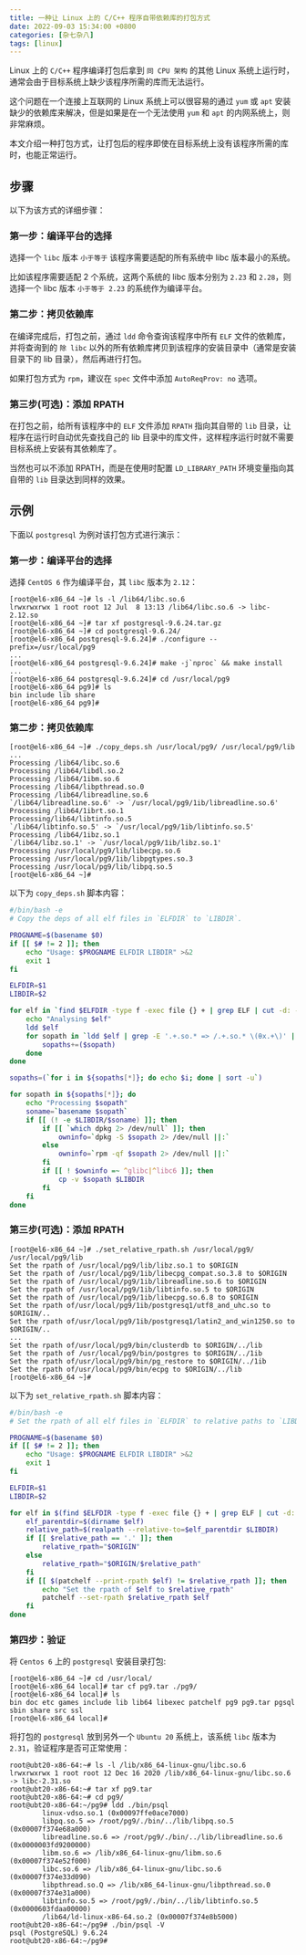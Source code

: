 ```yaml
---
title: 一种让 Linux 上的 C/C++ 程序自带依赖库的打包方式
date: 2022-09-03 15:34:00 +0800
categories: [杂七杂八]
tags: [linux]
---
```


Linux 上的 `C/C++` 程序编译打包后拿到 `同 CPU 架构` 的其他 Linux 系统上运行时，通常会由于目标系统上缺少该程序所需的库而无法运行。

这个问题在一个连接上互联网的 Linux 系统上可以很容易的通过 `yum` 或 `apt` 安装缺少的依赖库来解决，但是如果是在一个无法使用 `yum` 和 `apt` 的内网系统上，则非常麻烦。

本文介绍一种打包方式，让打包后的程序即使在目标系统上没有该程序所需的库时，也能正常运行。

## 步骤

以下为该方式的详细步骤：

### 第一步：编译平台的选择

选择一个 `libc` 版本 `小于等于` 该程序需要适配的所有系统中 libc 版本最小的系统。

比如该程序需要适配 2 个系统，这两个系统的 libc 版本分别为 `2.23` 和 `2.28`，则选择一个 libc 版本 `小于等于 2.23` 的系统作为编译平台。

### 第二步：拷贝依赖库

在编译完成后，打包之前，通过 `ldd` 命令查询该程序中所有 `ELF` 文件的依赖库，并将查询到的 `除 libc` 以外的所有依赖库拷贝到该程序的安装目录中（通常是安装目录下的 lib 目录），然后再进行打包。  

如果打包方式为 `rpm`，建议在 `spec` 文件中添加 `AutoReqProv: no` 选项。

### 第三步(可选)：添加 RPATH

在打包之前，给所有该程序中的 `ELF` 文件添加 `RPATH` 指向其自带的 `lib` 目录，让程序在运行时自动优先查找自己的 lib 目录中的库文件，这样程序运行时就不需要目标系统上安装有其依赖库了。

当然也可以不添加 RPATH，而是在使用时配置 `LD_LIBRARY_PATH` 环境变量指向其自带的 `lib` 目录达到同样的效果。

## 示例

下面以 `postgresql` 为例对该打包方式进行演示：

### 第一步：编译平台的选择

选择 `CentOS 6` 作为编译平台，其 `libc` 版本为 `2.12`：

```console
[root@el6-x86_64 ~]# ls -l /lib64/libc.so.6
lrwxrwxrwx 1 root root 12 Jul  8 13:13 /lib64/libc.so.6 -> libc-2.12.so
[root@el6-x86_64 ~]# tar xf postgresql-9.6.24.tar.gz
[root@el6-x86_64 ~]# cd postgresql-9.6.24/
[root@el6-x86_64 postgresql-9.6.24]# ./configure --prefix=/usr/local/pg9
...
[root@el6-x86_64 postgresql-9.6.24]# make -j`nproc` && make install
...
[root@el6-x86_64 postgresql-9.6.24]# cd /usr/local/pg9
[root@el6-x86_64 pg9]# ls
bin include lib share
[root@el6-x86_64 pg9]# 
```

### 第二步：拷贝依赖库

```console
[root@el6-x86_64 ~]# ./copy_deps.sh /usr/local/pg9/ /usr/local/pg9/lib
...
Processing /lib64/libc.so.6
Processing /lib64/libdl.so.2 
Processing /lib64/1ibm.so.6
Processing /lib64/libpthread.so.0 
Processing /lib64/libreadline.so.6
`/lib64/libreadline.so.6' -> `/usr/local/pg9/1ib/libreadline.so.6' 
Processing /lib64/1ibrt.so.1
Processing/lib64/libtinfo.so.5
`/lib64/libtinfo.so.5' -> `/usr/local/pg9/1ib/libtinfo.so.5' 
Processing /lib64/1ibz.so.1
`/lib64/libz.so.1' -> `/usr/local/pg9/1ib/libz.so.1' 
Processing /usr/local/pg9/lib/libecpg.so.6
Processing /usr/local/pg9/1ib/libpgtypes.so.3 
Processing /usr/local/pg9/lib/libpq.so.5 
[root@el6-x86_64 ~]# 
```

以下为 `copy_deps.sh` 脚本内容：

```sh
#/bin/bash -e
# Copy the deps of all elf files in `ELFDIR` to `LIBDIR`.

PROGNAME=$(basename $0)
if [[ $# != 2 ]]; then
    echo "Usage: $PROGNAME ELFDIR LIBDIR" >&2
    exit 1
fi

ELFDIR=$1
LIBDIR=$2

for elf in `find $ELFDIR -type f -exec file {} + | grep ELF | cut -d: -f1`; do 
    echo "Analysing $elf"
    ldd $elf
    for sopath in `ldd $elf | grep -E '.+.so.* => /.+.so.* \(θx.+\)' | awk '{print $3}'`; do 
        sopaths+=($sopath)
    done
done

sopaths=(`for i in ${sopaths[*]}; do echo $i; done | sort -u`) 

for sopath in ${sopaths[*]}; do
    echo "Processing $sopath" 
    soname=`basename $sopath`
    if [[ (! -e $LIBDIR/$soname) ]]; then
        if [[ `which dpkg 2> /dev/null` ]]; then
            owninfo=`dpkg -S $sopath 2> /dev/null ||:`
        else
            owninfo=`rpm -qf $sopath 2> /dev/null ||:`
        fi
        if [[ ! $owninfo =~ ^glibc|^libc6 ]]; then 
            cp -v $sopath $LIBDIR
        fi
    fi
done
```

### 第三步(可选)：添加 RPATH

```console
[root@el6-x86_64 ~]# ./set_relative_rpath.sh /usr/local/pg9/ /usr/local/pg9/lib
Set the rpath of /usr/local/pg9/lib/libz.so.1 to $ORIGIN
Set the rpath of /usr/local/pg9/1ib/libecpg_compat.so.3.8 to $ORIGIN
Set the rpath of /usr/local/pg9/1ib/libreadline.so.6 to $ORIGIN
Set the rpath of /usr/local/pg9/1ib/libtinfo.so.5 to $ORIGIN
Set the rpath of /usr/local/pg9/1ib/libecpg.so.6.8 to $ORIGIN
Set the rpath of/usr/local/pg9/1ib/postgresq1/utf8_and_uhc.so to $ORIGIN/..
Set the rpath of/usr/local/pg9/1ib/postgresq1/latin2_and_win1250.so to $ORIGIN/..
...
Set the rpath of/usr/local/pg9/bin/clusterdb to $ORIGIN/../lib
Set the rpath of /usr/local/pg9/bin/postgres to $ORIGIN/../1ib
Set the rpath of/usr/local/pg9/bin/pg_restore to $ORIGIN/../1ib
Set the rpath of/usr/local/pg9/bin/ecpg to $ORIGIN/../lib 
[root@el6-x86_64 ~]# 
```

以下为 `set_relative_rpath.sh` 脚本内容：

```sh
#/bin/bash -e
# Set the rpath of all elf files in `ELFDIR` to relative paths to `LIBDIR`.

PROGNAME=$(basename $0)
if [[ $# != 2 ]]; then
    echo "Usage: $PROGNAME ELFDIR LIBDIR" >&2
    exit 1
fi

ELFDIR=$1
LIBDIR=$2

for elf in $(find $ELFDIR -type f -exec file {} + | grep ELF | cut -d: -f1); do
    elf_parentdir=$(dirname $elf)
    relative_path=$(realpath --relative-to=$elf_parentdir $LIBDIR)
    if [[ $relative_path == '.' ]]; then
        relative_rpath="$ORIGIN"
    else
        relative_rpath="$ORIGIN/$relative_path"
    fi
    if [[ $(patchelf --print-rpath $elf) != $relative_rpath ]]; then
        echo "Set the rpath of $elf to $relative_rpath"
        patchelf --set-rpath $relative_rpath $elf
    fi  
done
```

### 第四步：验证

将 `Centos 6` 上的 `postgresql` 安装目录打包:

```console
[root@el6-x86_64 ~]# cd /usr/local/
[root@el6-x86_64 local]# tar cf pg9.tar ./pg9/
[root@el6-x86_64 local]# ls
bin doc etc games include lib lib64 libexec patchelf pg9 pg9.tar pgsql sbin share src ssl
[root@el6-x86_64 local]#
```

将打包的 `postgresql` 放到另外一个 `Ubuntu 20` 系统上，该系统 `libc` 版本为 `2.31`，验证程序是否可正常使用：

```console
root@ubt20-x86-64:~# ls -l /lib/x86_64-linux-gnu/libc.so.6
lrwxrwxrwx 1 root root 12 Dec 16 2020 /lib/x86_64-linux-gnu/libc.so.6 -> libc-2.31.so
root@ubt20-x86-64:~# tar xf pg9.tar
root@ubt20-x86-64:~# cd pg9/
root@ubt20-x86-64:~/pg9# ldd ./bin/psql
        linux-vdso.so.1 (0x00097ffe0ace7000)
        libpq.so.5 => /root/pg9/./bin/../lib/libpq.so.5 (0x00007f374e68a000)
        libreadline.so.6 => /root/pg9/./bin/../lib/libreadline.so.6 (0x0000003fd9200000)
        libm.so.6 => /lib/x86_64-linux-gnu/libm.so.6 (0x00007f374e52f000)
        libc.so.6 => /lib/x86_64-linux-gnu/libc.so.6 (0x00007f374e33d090)
        libpthread.so.Q => /lib/x86_64-linux-gnu/libpthread.so.0 (0x00007f374e31a000)
        libtinfo.so.5 => /root/pg9/./bin/../lib/libtinfo.so.5 (0x0000603fdaa00000)
        /lib64/ld-linux-x86-64.so.2 (0x00007f374e8b5000)
root@ubt20-x86-64:~/pg9# ./bin/psql -V
psql (PostgreSQL) 9.6.24
root@ubt20-x86-64:~/pg9# 
```